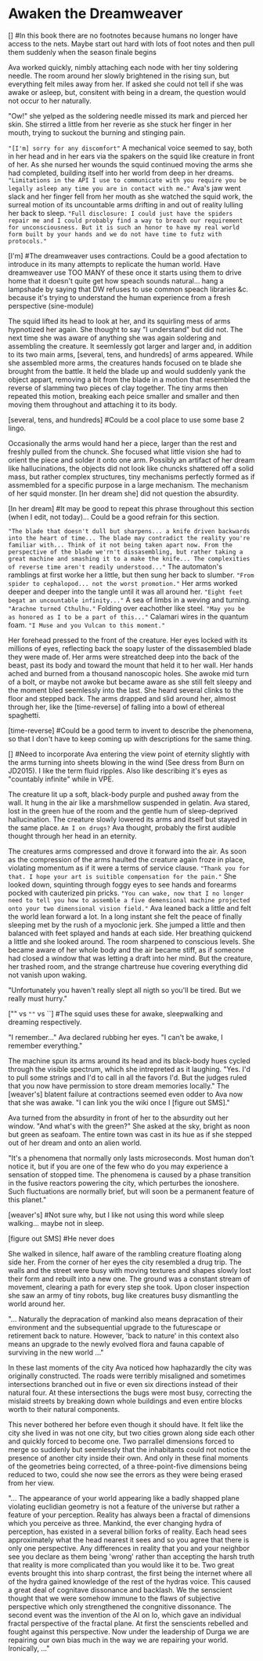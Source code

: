 Awaken the Dreamweaver
========

[] #In this book there are no footnotes because humans no longer have access to the nets. Maybe start out hard with lots of foot notes and then pull them suddenly when the season finale begins

  Ava worked quickly, nimbly attaching each node with her tiny soldering needle. The room around her slowly brightened in the rising sun, but everything felt miles away from her. If asked she could not tell if she was awake or asleep, but, consitent with being in a dream, the question would not occur to her naturally.

  "Ow!" she yelped as the soldering needle missed its mark and pierced her skin. She stirred a little from her reverie as she stuck her finger in her mouth, trying to suckout the burning and stinging pain.

  `"[I'm] sorry for any discomfort"` A mechanical voice seemed to say, both in her head and in her ears via the spakers on the squid like creature in front of her. As she nursed her wounds the squid continued moving the arms she had completed, building itself into her world from deep in her dreams. `"Limitations in the API I use to communicate with you require you be legally asleep any time you are in contact with me."` Ava's jaw went slack and her finger fell from her mouth as she watched the squid work, the surreal motion of its uncountable arms drifting in and out of reality lulling her back to sleep. `"Full disclosure: I could just have the spiders repair me and I could probably find a way to breach our requirement for unconsciousness. But it is such an honor to have my real world form built by your hands and we do not have time to futz with protocols."`

[I'm] #The dreamweaver uses contractions. Could be a good afectation to introduce in its many attempts to replicate the human world. Have dreamweaver use TOO MANY of these once it starts using them to drive home that it doesn't quite get how speach sounds natural... hang a lampshade by saying that DW refuses to use common speach libraries &c. because it's trying to understand the human experience from a fresh perspective (sine-module)

  The squid lifted its head to look at her, and its squirling mess of arms hypnotized her again. She thought to say "I understand" but did not. The next time she was aware of anything she was again soldering and assembling the creature. It seemlessly got larger and larger and, in addition to its two main arms, [several, tens, and hundreds] of arms appeared. While she assembled more arms, the creatures hands focused on te blade she brought from the battle. It held the blade up and would suddenly yank the object appart, removing a bit from the blade in a motion that resembled the reverse of slamming two pieces of clay together. The tiny arms then repeated this motion, breaking each peice smaller and smaller and then moving them throughout and attaching it to its body.

[several, tens, and hundreds] #Could be a cool place to use some base 2 lingo.

  Occasionally the arms would hand her a piece, larger than the rest and freshly pulled from the chunck. She focused what little vision she had to orient the piece and solder it onto one arm. Possibly an artifact of her dream like hallucinations, the objects did not look like chuncks shattered off a solid mass, but rather complex structures, tiny mechanisms perfectly formed as if assmembled for a specific purpose in a large mechanism. The mechanism of her squid monster. [In her dream she] did not question the absurdity.

[In her dream] #It may be good to repeat this phrase throughout this section (when I edit, not today)... Could be a good refrain for this section.

<!-- add something about contunual waking sensations caused by the pricks in her hands, like her dreaming about waking over and over again. -->

  `"The blade that doesn't dull but sharpens... a knife driven backwards into the heart of time... The blade may contradict the reality you're familiar with... Think of it not being taken apart now. From the perspective of the blade we'rn't dissasembling, but rather taking a great machine and smashing it to a make the knife... The complexities of reverse time aren't readily understood..."` The automaton's ramblings at first worke her a little, but then sung her back to slumber. `"From spider to cephalopod... not the worst promotion."` Her arms worked deeper and deeper into the tangle until it was all around her. `"Eight feet begat an uncountable infinity..."` A sea of limbs in a weving and turning. `"Arachne turned Cthulhu."` Folding over eachother like steel. `"May you be as honored as I to be a part of this..."` Calamari wires in the quantum foam. `"I Muse and you Vulcan to this moment."`

  Her forehead pressed to the front of the creature. Her eyes locked with its millions of eyes, reflecting back the soapy luster of the dissasembled blade they were made of. Her arms were streatched deep into the back of the beast, past its body and toward the mount that held it to her wall. Her hands ached and burned from a thousand nanoscopic holes. She awoke mid turn of a bolt, or maybe not awoke but became aware as she still felt sleepy and the moment bled seemlessly into the last. She heard several clinks to the floor and stepped back. The arms drapped and slid around her, almost through her, like the [time-reverse] of falling into a bowl of ethereal spaghetti.

[time-reverse] #Could be a good term to invent to describe the phenomena, so that I don't have to keep coming up with descriptions for the same thing.

[] #Need to incorporate Ava entering the view point of eternity slightly with the arms turning into sheets blowing in the wind (See dress from Burn on JD2015). I like the term fluid ripples. Also like describing it's eyes as "countably infinite" while in VPE.

  The creature lit up a soft, black-body purple and pushed away from the wall. It hung in the air like a marshmellow suspended in gelatin. Ava stared, lost in the green hue of the room and the gentle hum of sleep-deprived hallucination. The creature slowly lowered its arms and itself but stayed in the same place. `Am I on drugs?` Ava thought, probably the first audible thought through her head in an eternity.

  The creatures arms compressed and drove it forward into the air. As soon as the compression of the arms haulted the creature again froze in place, violating momentum as if it were a terms of service clause. `"Thank you for that. I hope your art is suitible compensation for the pain."` She looked down, squinting through foggy eyes to see hands and forearms pocked with cauterized pin pricks. `"You can wake, now that I no longer need to tell you how to assemble a five demensional machine projected onto your two dimensional vision field."` Ava leaned back a little and felt the world lean forward a lot. In a long instant she felt the peace of finally sleeping met by the rush of a myoclonic jerk. She jumped a little and then balanced with feet splayed and hands at each side. Her breathing quickend a little and she looked around. The room sharpened to conscious levels. She became aware of her whole body and the air became stiff, as if someone had closed a window that was letting a draft into her mind. But the creature, her trashed room, and the strange chartreuse hue covering everything did not vanish upon waking.

  "Unfortunately you haven't really slept all nigth so you'll be tired. But we really must hurry."

["" vs `""` vs ``] #The squid uses these for awake, sleepwalking and dreaming respectively.

  "I remember..." Ava declared rubbing her eyes. "I can't be awake, I remember everything."

  The machine spun its arms around its head and its black-body hues cycled through the visible spectrum, which she intrepreted as it laughing. "Yes. I'd to pull some strings and I'd to call in all the favors I'd. But the judges ruled that you now have permission to store dream memories locally." The [weaver's] blatent failure at contractions seemed even odder to Ava now that she was awake. "I can link you the wiki once I [figure out SMS]."

  Ava turned from the absurdity in front of her to the absurdity out her window. "And what's with the green?" She asked at the sky, bright as noon but green as seafoam. The entire town was cast in its hue as if she stepped out of her dream and onto an alien world.

  "It's a phenomena that normally only lasts microseconds. Most human don't notice it, but if you are one of the few who do you may experience a sensation of stopped time. The phenomena is caused by a phase transition in the fusive reactors powering the city, which perturbes the ionoshere. Such fluctuations are normally brief, but will soon be a permanent feature of this planet."

[weaver's] #Not sure why, but I like not using this word while sleep walking... maybe not in sleep.

[figure out SMS] #He never does

  She walked in silence, half aware of the rambling creature floating along side her. From the corner of her eyes the city resembled a drug trip. The walls and the street were busy with moving textures and shapes slowly lost their form and rebuilt into a new one. The ground was a constant stream of movement, clearing a path for every step she took. Upon closer inspection she saw an army of tiny robots, bug like creatures busy dismantling the world around her.

  "... Naturally the depracation of mankind also means depracation of their environment and the subsequential upgrade to the futurescape or retirement back to nature. However, 'back to nature' in this context also means an upgrade to the newly evolved flora and fauna capable of surviving in the new world ..."

  In these last moments of the city Ava noticed how haphazardly the city was originally constructed. The roads were terribly misaligned and sometimes intersections branched out in five or even six directions instead of their natural four. At these intersections the bugs were most busy, correcting the mislaid streets by breaking down whole buildings and even entire blocks worth to their natural components. 

  This never bothered her before even though it should have. It felt like the city she lived in was not one city, but two cities grown along side each other and quickly forced to become one. Two parrallel dimensions forced to merge so suddenly but seemlessly that the inhabitants could not notice the presence of another city inside their own. And only in these final moments of the geometries being corrected, of a three-point-five dimensions being reduced to two, could she now see the errors as they were being erased from her view.

  "... The appearance of your world appearing like a badly shapped plane violating euclidian geometry is not a feature of the universe but rather a feature of your perception. Reality has always been a fractal of dimensions which you perceive as three. Mankind, the ever changing hydra of perception, has existed in a several billion forks of reality. Each head sees approximately what the head nearest it sees and so you agree that there is only one perspective. Any differences in reality that you and your neighbor see you declare as them being 'wrong' rather than accepting the harsh truth that reality is more complicated than you would like it to be. Two great events brought this into sharp contrast, the first being the internet where all of the hydra gained knowledge of the rest of the hydras voice. This caused a great deal of cognitave dissonance and backlash. We the senscient thought that we were somehow immune to the flaws of subjective perspective which only strengthened the congnitive dissonance. The second event was the invention of the AI on Io, which gave an individual fractal perspective of the fractal plane. At first the senscients rebelled and fought against this perspective. Now under the leadership of Durga we are repairing our own bias much in the way we are repairing your world. Ironically, ..."
